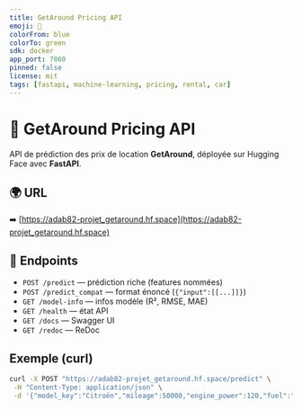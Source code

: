 ```yaml
---
title: GetAround Pricing API
emoji: 🚗
colorFrom: blue
colorTo: green
sdk: docker
app_port: 7860
pinned: false
license: mit
tags: [fastapi, machine-learning, pricing, rental, car]
---
```


# 🚗 GetAround Pricing API

API de prédiction des prix de location **GetAround**, déployée sur Hugging Face avec **FastAPI**.

## 🌍 URL
➡️ [https://adab82-projet_getaround.hf.space](https://adab82-projet_getaround.hf.space)

## 🔑 Endpoints

- `POST /predict` — prédiction riche (features nommées)  
- `POST /predict_compat` — format énoncé (`{"input":[[...]]}`)  
- `GET /model-info` — infos modèle (R², RMSE, MAE)  
- `GET /health` — état API  
- `GET /docs` — Swagger UI  
- `GET /redoc` — ReDoc  

## Exemple (curl)

```bash
curl -X POST "https://adab82-projet_getaround.hf.space/predict" \
 -H "Content-Type: application/json" \
 -d '{"model_key":"Citroën","mileage":50000,"engine_power":120,"fuel":"diesel","paint_color":"black","car_type":"hatchback","private_parking_available":true,"has_gps":true,"has_air_conditioning":true,"automatic_car":false,"has_getaround_connect":true,"has_speed_regulator":true,"winter_tires":false}'
